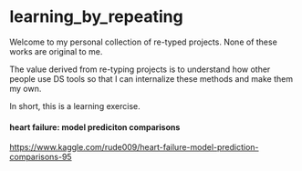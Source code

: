 # learning_by_repeating

Welcome to my personal collection of re-typed projects. None of these works are original to me. 

The value derived from re-typing projects is to understand how other people use DS tools so that I can internalize these methods and make them my own. 

In short, this is a learning exercise. 



#### heart failure: model prediciton comparisons
https://www.kaggle.com/rude009/heart-failure-model-prediction-comparisons-95
